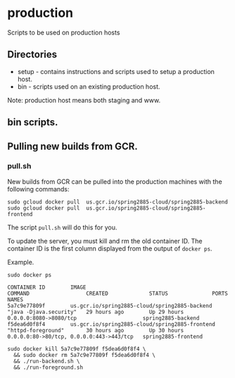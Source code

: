 # production
Scripts to be used on production hosts

## Directories

* setup - contains instructions and scripts used to setup
  a production host.
* bin - scripts used on an existing production host.

Note: production host means both staging and www.


## bin scripts.

## Pulling new builds from GCR.

### pull.sh

New builds from GCR can be pulled into the production machines with
the following commands:

```
sudo gcloud docker pull  us.gcr.io/spring2885-cloud/spring2885-backend
sudo gcloud docker pull  us.gcr.io/spring2885-cloud/spring2885-frontend
```

The script ```pull.sh``` will do this for you.

To update the server, you must kill and rm the old container ID.  The container ID
is the first column displayed from the output of ```docker ps```.

Example.

```
sudo docker ps

CONTAINER ID        IMAGE                                            COMMAND                  CREATED             STATUS              PORTS                                      NAMES
5a7c9e77809f        us.gcr.io/spring2885-cloud/spring2885-backend    "java -Djava.security"   29 hours ago        Up 29 hours         0.0.0.0:8080->8080/tcp                     spring2885-backend
f5dea6d0f8f4        us.gcr.io/spring2885-cloud/spring2885-frontend   "httpd-foreground"       30 hours ago        Up 30 hours         0.0.0.0:80->80/tcp, 0.0.0.0:443->443/tcp   spring2885-frontend

sudo docker kill 5a7c9e77809f f5dea6d0f8f4 \
  && sudo docker rm 5a7c9e77809f f5dea6d0f8f4 \
  && ./run-backend.sh \
  && ./run-foreground.sh

 ```




